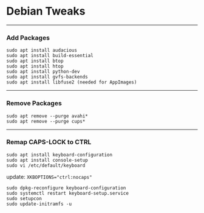 # Debian Tweaks

----

### Add Packages

```
sudo apt install audacious
sudo apt install build-essential
sudo apt install btop
sudo apt install htop
sudo apt install python-dev
sudo apt install gvfs-backends
sudo apt install libfuse2 (needed for AppImages)
```

----

### Remove Packages

```
sudo apt remove --purge avahi*
sudo apt remove --purge cups*
```

----

### Remap CAPS-LOCK to CTRL

```
sudo apt install keyboard-configuration
sudo apt install console-setup
sudo vi /etc/default/keyboard
```

update: `XKBOPTIONS="ctrl:nocaps"`

```
sudo dpkg-reconfigure keyboard-configuration
sudo systemctl restart keyboard-setup.service
sudo setupcon
sudo update-initramfs -u
```


